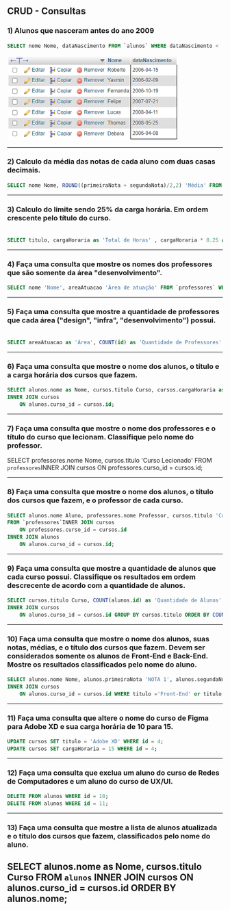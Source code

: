 
## CRUD - Consultas


### 1) Alunos que nasceram antes do ano 2009

```sql
SELECT nome Nome, dataNascimento FROM `alunos` WHERE dataNascimento < '2009-01-01';
```
![primeira consulta](/imagens/exerc01.png)

---
### 2) Calculo da média das notas de cada aluno com duas casas decimais.

```sql
SELECT nome Nome, ROUND((primeiraNota + segundaNota)/2,2) 'Média' FROM `alunos` GROUP BY nome;
```



---
### 3) Calculo do limite sendo 25% da carga horária. Em ordem crescente pelo título do curso.

```sql

SELECT titulo, cargaHoraria as 'Total de Horas' , cargaHoraria * 0.25 as 'Limite em hrs' FROM `cursos` ORDER BY titulo;

```



---
### 4) Faça uma consulta que mostre os nomes dos professores que são somente da área "desenvolvimento".

```sql
SELECT nome 'Nome', areaAtuacao 'Área de atuação' FROM `professores` WHERE areaAtuacao = 'desenvolvimento';
```



---
### 5) Faça uma consulta que mostre a quantidade de professores que cada área ("design", "infra", "desenvolvimento") possui.

```sql

SELECT areaAtuacao as 'Área', COUNT(id) as 'Quantidade de Professores' FROM `professores` GROUP BY areaAtuacao;
```

---
### 6) Faça uma consulta que mostre o nome dos alunos, o título e a carga horária dos cursos que fazem.

```sql
SELECT alunos.nome as Nome, cursos.titulo Curso, cursos.cargaHoraria as 'Carga Horária' FROM `alunos` 
INNER JOIN cursos 
	ON alunos.curso_id = cursos.id;
```

---
### 7) Faça uma consulta que mostre o nome dos professores e o título do curso que lecionam. Classifique pelo nome do professor.

SELECT professores.nome Nome, cursos.titulo 'Curso Lecionado'
FROM `professores`INNER JOIN cursos 
	ON professores.curso_id = cursos.id;

---


### 8) Faça uma consulta que mostre o nome dos alunos, o título dos cursos que fazem, e o professor de cada curso.


```sql
SELECT alunos.nome Aluno, professores.nome Professor, cursos.titulo 'Curso Lecionado'
FROM `professores`INNER JOIN cursos 
	ON professores.curso_id = cursos.id
INNER JOIN alunos 
	ON alunos.curso_id = cursos.id;

```
---

### 9) Faça uma consulta que mostre a quantidade de alunos que cada curso possui. Classifique os resultados em ordem descrecente de acordo com a quantidade de alunos.

```sql
SELECT cursos.titulo Curso, COUNT(alunos.id) as 'Quantidade de Alunos' FROM `alunos` 
INNER JOIN cursos 
	ON alunos.curso_id = cursos.id GROUP BY cursos.titulo ORDER BY COUNT(alunos.id) desc;
```

---

### 10) Faça uma consulta que mostre o nome dos alunos, suas notas, médias, e o título dos cursos que fazem. Devem ser considerados somente os alunos de Front-End e Back-End. Mostre os resultados classificados pelo nome do aluno.
```sql
SELECT alunos.nome Nome, alunos.primeiraNota 'NOTA 1', alunos.segundaNota 'NOTA 2', ROUND((primeiraNota + segundaNota)/2,2) as 'Média', cursos.titulo Curso FROM `alunos` 
INNER JOIN cursos 
	ON alunos.curso_id = cursos.id WHERE titulo ='Front-End' or titulo = 'Back-End' ORDER BY alunos.nome;
```
---

### 11) Faça uma consulta que altere o nome do curso de Figma para Adobe XD e sua carga horária de 10 para 15.

```sql
UPDATE cursos SET titulo = 'Adobe XD' WHERE id = 4;
UPDATE cursos SET cargaHoraria = 15 WHERE id = 4;
```

---

### 12) Faça uma consulta que exclua um aluno do curso de Redes de Computadores e um aluno do curso de UX/UI.

```sql
DELETE FROM alunos WHERE id = 10;
DELETE FROM alunos WHERE id = 11;
```

---

### 13) Faça uma consulta que mostre a lista de alunos atualizada e o título dos cursos que fazem, classificados pelo nome do aluno.

SELECT alunos.nome as Nome, cursos.titulo Curso FROM `alunos` 
INNER JOIN cursos 
	ON alunos.curso_id = cursos.id ORDER BY alunos.nome;
---





